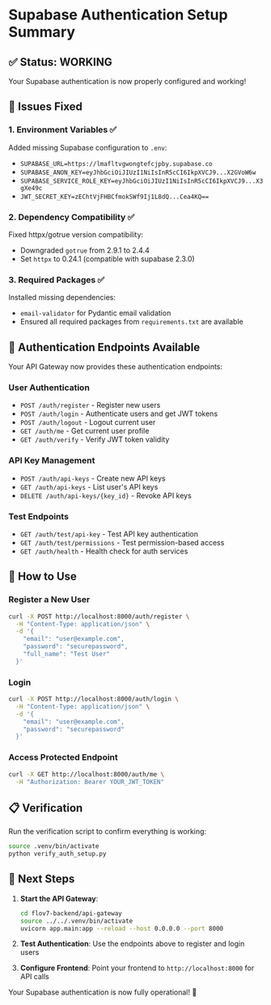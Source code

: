 # Supabase Authentication Setup Summary

## ✅ Status: WORKING

Your Supabase authentication is now properly configured and working!

## 🔧 Issues Fixed

### 1. Environment Variables ✅
Added missing Supabase configuration to `.env`:
- `SUPABASE_URL=https://lmafltvgwongtefcjpby.supabase.co`
- `SUPABASE_ANON_KEY=eyJhbGciOiJIUzI1NiIsInR5cCI6IkpXVCJ9...X2GVoW6w`
- `SUPABASE_SERVICE_ROLE_KEY=eyJhbGciOiJIUzI1NiIsInR5cCI6IkpXVCJ9...X3gXe49c`
- `JWT_SECRET_KEY=zEChtVjFHBCfmokSWf9Ij1L8dQ...Cea4KQ==`

### 2. Dependency Compatibility ✅
Fixed httpx/gotrue version compatibility:
- Downgraded `gotrue` from 2.9.1 to 2.4.4
- Set `httpx` to 0.24.1 (compatible with supabase 2.3.0)

### 3. Required Packages ✅
Installed missing dependencies:
- `email-validator` for Pydantic email validation
- Ensured all required packages from `requirements.txt` are available

## 🚀 Authentication Endpoints Available

Your API Gateway now provides these authentication endpoints:

### User Authentication
- `POST /auth/register` - Register new users
- `POST /auth/login` - Authenticate users and get JWT tokens
- `POST /auth/logout` - Logout current user
- `GET /auth/me` - Get current user profile
- `GET /auth/verify` - Verify JWT token validity

### API Key Management
- `POST /auth/api-keys` - Create new API keys
- `GET /auth/api-keys` - List user's API keys
- `DELETE /auth/api-keys/{key_id}` - Revoke API keys

### Test Endpoints
- `GET /auth/test/api-key` - Test API key authentication
- `GET /auth/test/permissions` - Test permission-based access
- `GET /auth/health` - Health check for auth services

## 🔑 How to Use

### Register a New User
```bash
curl -X POST http://localhost:8000/auth/register \
  -H "Content-Type: application/json" \
  -d '{
    "email": "user@example.com",
    "password": "securepassword",
    "full_name": "Test User"
  }'
```

### Login
```bash
curl -X POST http://localhost:8000/auth/login \
  -H "Content-Type: application/json" \
  -d '{
    "email": "user@example.com",
    "password": "securepassword"
  }'
```

### Access Protected Endpoint
```bash
curl -X GET http://localhost:8000/auth/me \
  -H "Authorization: Bearer YOUR_JWT_TOKEN"
```

## 📋 Verification

Run the verification script to confirm everything is working:
```bash
source .venv/bin/activate
python verify_auth_setup.py
```

## 🎯 Next Steps

1. **Start the API Gateway**: 
   ```bash
   cd flov7-backend/api-gateway
   source ../../.venv/bin/activate
   uvicorn app.main:app --reload --host 0.0.0.0 --port 8000
   ```

2. **Test Authentication**: Use the endpoints above to register and login users

3. **Configure Frontend**: Point your frontend to `http://localhost:8000` for API calls

Your Supabase authentication is now fully operational! 🚀
